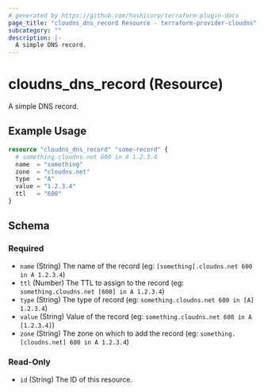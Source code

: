 ```yaml
---
# generated by https://github.com/hashicorp/terraform-plugin-docs
page_title: "cloudns_dns_record Resource - terraform-provider-cloudns"
subcategory: ""
description: |-
  A simple DNS record.
---
```


# cloudns_dns_record (Resource)

A simple DNS record.

## Example Usage

```terraform
resource "cloudns_dns_record" "some-record" {
  # something.cloudns.net 600 in A 1.2.3.4
  name  = "something"
  zone  = "cloudns.net"
  type  = "A"
  value = "1.2.3.4"
  ttl   = "600"
}
```

<!-- schema generated by tfplugindocs -->
## Schema

### Required

- `name` (String) The name of the record (eg: `[something].cloudns.net 600 in A 1.2.3.4`)
- `ttl` (Number) The TTL to assign to the record (eg: `something.cloudns.net [600] in A 1.2.3.4`)
- `type` (String) The type of record (eg: `something.cloudns.net 600 in [A] 1.2.3.4`)
- `value` (String) Value of the record (eg: `something.cloudns.net 600 in A [1.2.3.4]`)
- `zone` (String) The zone on which to add the record (eg: `something.[cloudns.net] 600 in A 1.2.3.4`)

### Read-Only

- `id` (String) The ID of this resource.


